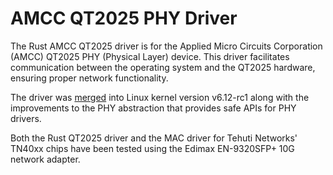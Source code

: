 # AMCC QT2025 PHY Driver

The Rust AMCC QT2025 driver is for the Applied Micro Circuits Corporation (AMCC) QT2025 PHY (Physical Layer) device. This driver facilitates communication between the operating system and the QT2025 hardware, ensuring proper network functionality.

The driver was [merged](https://git.kernel.org/linus/fd3eaad826daf4774835599e264b216a30129c32) into Linux kernel version v6.12-rc1 along with the improvements to the PHY abstraction that provides safe APIs for PHY drivers.

Both the Rust QT2025 driver and the MAC driver for Tehuti Networks' TN40xx chips have been tested using the Edimax EN-9320SFP+ 10G network adapter.
